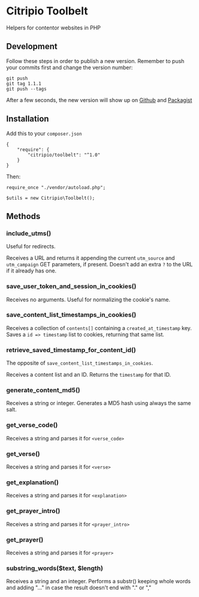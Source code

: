 # Citripio Toolbelt

Helpers for contentor websites in PHP

## Development

Follow these steps in order to publish a new version. Remember to push your commits first and change the version number:

```
git push
git tag 1.1.1
git push --tags
```

After a few seconds, the new version will show up on [Github](https://github.com/citripio/toolbelt/releases) and [Packagist](https://packagist.org/packages/citripio/toolbelt)

## Installation

Add this to your `composer.json`

```
{
    "require": {
        "citripio/toolbelt": "^1.0"
    }
}

```

Then:

```
require_once "./vendor/autoload.php";

$utils = new Citripio\Toolbelt();
```

## Methods

### include_utms()

Useful for redirects.

Receives a URL and returns it appending the current `utm_source` and `utm_campaign` GET parameters, if present. Doesn't add an extra `?` to the URL if it already has one.

### save_user_token_and_session_in_cookies()

Receives no arguments. Useful for normalizing the cookie's name.

### save_content_list_timestamps_in_cookies()

Receives a collection of `contents[]` containing a `created_at_timestamp` key. Saves a `id => timestamp` list to cookies, returning that same list.

### retrieve_saved_timestamp_for_content_id()

The opposite of `save_content_list_timestamps_in_cookies`.

Receives a content list and an ID. Returns the `timestamp` for that ID.

### generate_content_md5()

Receives a string or integer. Generates a MD5 hash using always the same salt.

### get_verse_code()

Receives a string and parses it for `<verse_code>`

### get_verse()

Receives a string and parses it for `<verse>`

### get_explanation()

Receives a string and parses it for `<explanation>`

### get_prayer_intro()

Receives a string and parses it for `<prayer_intro>`

### get_prayer()

Receives a string and parses it for `<prayer>`

### substring_words($text, $length)

Receives a string and an integer. Performs a substr() keeping whole words and adding "..." in case the result doesn't end with "." or ","